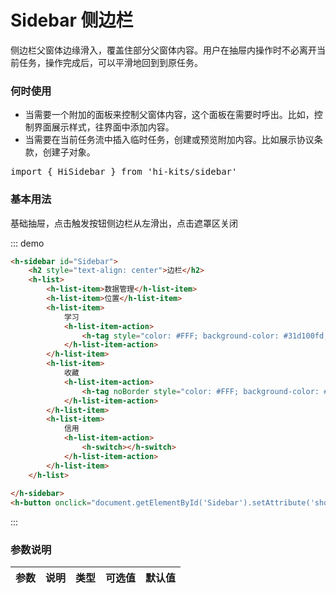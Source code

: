 # Sidebar 侧边栏

侧边栏父窗体边缘滑入，覆盖住部分父窗体内容。用户在抽屉内操作时不必离开当前任务，操作完成后，可以平滑地回到到原任务。

### 何时使用

- 当需要一个附加的面板来控制父窗体内容，这个面板在需要时呼出。比如，控制界面展示样式，往界面中添加内容。
- 当需要在当前任务流中插入临时任务，创建或预览附加内容。比如展示协议条款，创建子对象。
<pre class="language-ts">
import { HiSidebar } from 'hi-kits/sidebar'
</pre>
### 基本用法

基础抽屉，点击触发按钮侧边栏从左滑出，点击遮罩区关闭

::: demo
```html
<h-sidebar id="Sidebar">
    <h2 style="text-align: center">边栏</h2>
    <h-list>
        <h-list-item>数据管理</h-list-item>
        <h-list-item>位置</h-list-item>
        <h-list-item>
            学习
            <h-list-item-action>
                <h-tag style="color: #FFF; background-color: #31d100fd; " noBorder text="333"></h-tag>
            </h-list-item-action>
        </h-list-item>
        <h-list-item>
            收藏
            <h-list-item-action>
                <h-tag noBorder style="color: #FFF; background-color: #01bffd; " text="333"></h-tag>
            </h-list-item-action>
        </h-list-item>
        <h-list-item>
            信用
            <h-list-item-action>
                <h-switch></h-switch>
            </h-list-item-action>
        </h-list-item>
    </h-list>
    
</h-sidebar>
<h-button onclick="document.getElementById('Sidebar').setAttribute('show','')">打开侧边栏</h-button>

```
:::

### 参数说明

|参数|说明|类型|可选值|默认值
|:--|:--|:--|:-----|:---